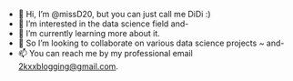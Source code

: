 - 👋 Hi, I’m @missD20, but you can just call me DiDi :)
- 👀 I’m interested in the data science field and-
- 🌱 I’m currently learning more about it.
- 💞️ So I’m looking to collaborate on various data science projects *~* and-
- 📫 You can reach me by my professional email 2kxxblogging@gmail.com.

<!---
missD20/missD20 is a ✨ special ✨ repository because its `README.md` (this file) appears on your GitHub profile.
You can click the Preview link to take a look at your changes.
--->
